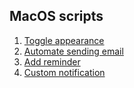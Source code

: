 ## MacOS scripts

1. [Toggle appearance](macos_appearance_toggle.scpt)
2. [Automate sending email](send_email_reminder.scpt)
3. [Add reminder](add_reminder.scpt)
4. [Custom notification](custom_notification.scpt)
